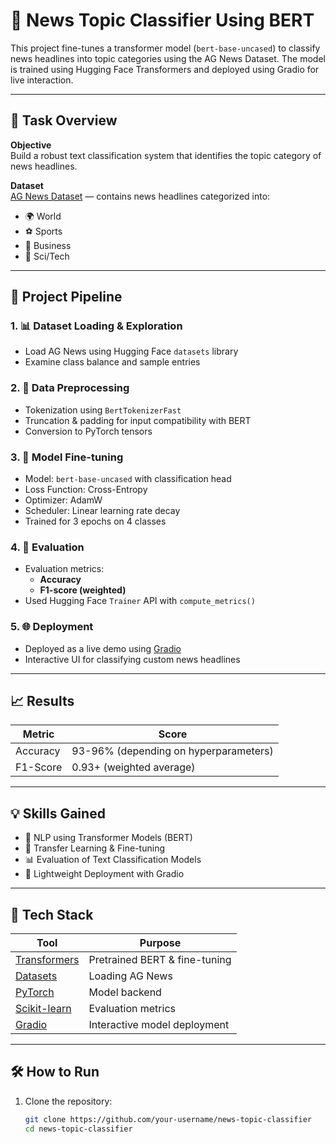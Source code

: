 # 📰 News Topic Classifier Using BERT

This project fine-tunes a transformer model (`bert-base-uncased`) to classify news headlines into topic categories using the AG News Dataset. The model is trained using Hugging Face Transformers and deployed using Gradio for live interaction.

---

## 📌 Task Overview

**Objective**  
Build a robust text classification system that identifies the topic category of news headlines.

**Dataset**  
[AG News Dataset](https://huggingface.co/datasets/ag_news) — contains news headlines categorized into:

- 🌍 World
- ⚽ Sports
- 💼 Business
- 🧪 Sci/Tech

---

## 🚀 Project Pipeline

### 1. 📊 Dataset Loading & Exploration

- Load AG News using Hugging Face `datasets` library
- Examine class balance and sample entries

### 2. 🧪 Data Preprocessing

- Tokenization using `BertTokenizerFast`
- Truncation & padding for input compatibility with BERT
- Conversion to PyTorch tensors

### 3. 🤖 Model Fine-tuning

- Model: `bert-base-uncased` with classification head
- Loss Function: Cross-Entropy
- Optimizer: AdamW
- Scheduler: Linear learning rate decay
- Trained for 3 epochs on 4 classes

### 4. 🧠 Evaluation

- Evaluation metrics:
  - **Accuracy**
  - **F1-score (weighted)**
- Used Hugging Face `Trainer` API with `compute_metrics()`

### 5. 🌐 Deployment

- Deployed as a live demo using [Gradio](https://gradio.app/)
- Interactive UI for classifying custom news headlines

---

## 📈 Results

| Metric      | Score |
|-------------|-------|
| Accuracy    | 93-96% (depending on hyperparameters) |
| F1-Score    | 0.93+ (weighted average) |

---

## 💡 Skills Gained

- 🧠 NLP using Transformer Models (BERT)
- 🔁 Transfer Learning & Fine-tuning
- 📊 Evaluation of Text Classification Models
- 🚀 Lightweight Deployment with Gradio

---

## 🧰 Tech Stack

| Tool | Purpose |
|------|---------|
| [Transformers](https://huggingface.co/transformers/) | Pretrained BERT & fine-tuning |
| [Datasets](https://huggingface.co/docs/datasets/) | Loading AG News |
| [PyTorch](https://pytorch.org/) | Model backend |
| [Scikit-learn](https://scikit-learn.org/) | Evaluation metrics |
| [Gradio](https://gradio.app/) | Interactive model deployment |

---

## 🛠 How to Run

1. Clone the repository:

   ```bash
   git clone https://github.com/your-username/news-topic-classifier
   cd news-topic-classifier

